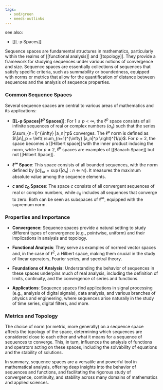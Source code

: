 ```yaml
---
tags:
  - sod/green
  - needs-outlinks
---
```

see also:
- [[L-p Spaces]]

Sequence spaces are fundamental structures in mathematics, particularly within the realms of [[functional analysis]] and [[topology]]. They provide a framework for studying sequences under various notions of convergence and size. Sequence spaces are essentially collections of sequences that satisfy specific criteria, such as summability or boundedness, equipped with norms or metrics that allow for the quantification of distance between sequences and the analysis of sequence properties.

### Common Sequence Spaces

Several sequence spaces are central to various areas of mathematics and its applications:

- **[[L-p Spaces|$\ell^p$ Spaces]]**: For $1 \leq p < \infty$, the $\ell^p$ space consists of all infinite sequences of real or complex numbers $(a_n)$ such that the series $\sum_{n=1}^{\infty} |a_n|^p$ converges. The $\ell^p$ norm is defined as $\|a\|_p = \left( \sum_{n=1}^{\infty} |a_n|^p \right)^{1/p}$. For $p=2$, the space becomes a [[Hilbert space]] with the inner product inducing the norm, while for $p \neq 2$, $\ell^p$ spaces are examples of [[Banach Space]] but not [[Hilbert Space]].
  
- **$\ell^\infty$ Space**: This space consists of all bounded sequences, with the norm defined by $\|a\|_\infty = \sup \{|a_n| : n \in \mathbb{N}\}$. It measures the maximum absolute value among the sequence elements.

- **$c$ and $c_0$ Spaces**: The space $c$ consists of all convergent sequences of real or complex numbers, while $c_0$ includes all sequences that converge to zero. Both can be seen as subspaces of $\ell^\infty$, equipped with the supremum norm.

### Properties and Importance

- **Convergence**: Sequence spaces provide a natural setting to study different types of convergence (e.g., pointwise, uniform) and their implications in analysis and topology.
  
- **Functional Analysis**: They serve as examples of normed vector spaces and, in the case of $\ell^2$, a Hilbert space, making them crucial in the study of linear operators, Fourier series, and spectral theory.
  
- **Foundations of Analysis**: Understanding the behavior of sequences in these spaces underpins much of real analysis, including the definition of limits, continuity, and the convergence of series and functions.
  
- **Applications**: Sequence spaces find applications in signal processing (e.g., analysis of digital signals), data analysis, and various branches of physics and engineering, where sequences arise naturally in the study of time series, digital filters, and more.

### Metrics and Topology

The choice of norm (or metric, more generally) on a sequence space affects the topology of the space, determining which sequences are considered close to each other and what it means for a sequence of sequences to converge. This, in turn, influences the analysis of functions and operators acting on these spaces, including the solvability of equations and the stability of solutions.

In summary, sequence spaces are a versatile and powerful tool in mathematical analysis, offering deep insights into the behavior of sequences and functions, and facilitating the rigorous study of convergence, continuity, and stability across many domains of mathematics and applied sciences.